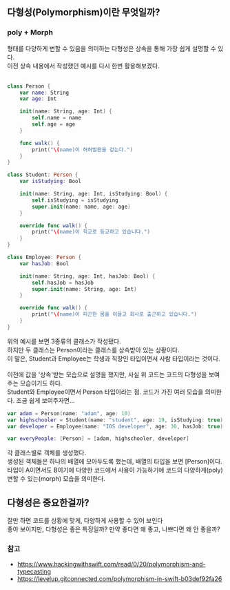 ## 다형성(Polymorphism)이란 무엇일까?
### poly + Morph<br/>
형태를 다양하게 변할 수 있음을 의미하는 다형성은 상속을 통해 가장 쉽게 설명할 수 있다.<br/>
이전 상속 내용에서 작성했던 예시를 다시 한번 활용해보겠다.
<br/><br/>
```swift
class Person {
    var name: String
    var age: Int

    init(name: String, age: Int) {
        self.name = name
        self.age = age
    }

    func walk() {
        print("\(name)이 허허벌판을 걷는다.")
    }
}

class Student: Person {
    var isStudying: Bool

    init(name: String, age: Int, isStudying: Bool) {
        self.isStudying = isStudying
        super.init(name: name, age: age)
    }

    override func walk() {
        print("\(name)이 학교로 등교하고 있습니다.")
    }
}

class Employee: Person {
    var hasJob: Bool

    init(name: String, age: Int, hasJob: Bool) {
        self.hasJob = hasJob
        super.init(name: String, age: Int)
    }

    override func walk() {
        print("\(name)이 피곤한 몸을 이끌고 회사로 출근하고 있습니다.")
    }
}
```
위의 예시를 보면 3종류의 클래스가 작성됐다.<br/>하지만 두 클래스는 Person이라는 클래스를 상속받아 있는 상황이다.<br/>이 말은, Student과 Employee는 학생과 직장인 타입이면서 사람 타입이라는 것이다.<br/>
<br/> 이전에 값을 '상속'받는 모습으로 설명을 했지만, 사실 위 코드는 코드의 다형성을 보여주는 모습이기도 하다.<br/>Student와 Employee이면서 Person 타입이라는 점. 코드가 가진 여러 모습을 의미한다. 조금 쉽게 보여주자면...

```swift
var adam = Person(name: "adam", age: 10)
var highschooler = Student(name: "student", age: 19, isStudying: true)
var developer = Employee(name: "IOS developer", age: 30, hasJob: true)

var everyPeople: [Person] = [adam, highschooler, developer]
```

각 클래스별로 객체를 생성했다.<br/>생성된 객체들은 하나의 배열에 모아두도록 했는데, 배열의 타입을 보면 [Person]이다. 타입이 A이면서도 B이기에 다양한 코드에서 사용이 가능하기에 코드의 다양하게(poly) 변할 수 있는(morph) 모습을 의미한다.

## 다형성은 중요한걸까?
잘만 하면 코드를 상황에 맞게, 다양하게 사용할 수 있어 보인다<br/>
좋아 보이지만, 다형성은 좋은 특징일까? 만약 좋다면 왜 좋고, 나쁘다면 왜 안 좋을까?<br/>



### 참고
- https://www.hackingwithswift.com/read/0/20/polymorphism-and-typecasting
- https://levelup.gitconnected.com/polymorphism-in-swift-b03def92fa26